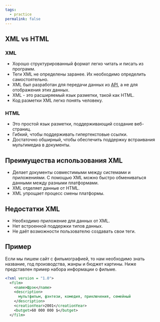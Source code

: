 ```yaml
---
tags:
  - practice
permalink: false
---
```


## XML vs HTML

### XML

- Хорошо структурированный формат легко читать и писать из программ.
- Теги XML не определены заранее. Их необходимо определить самостоятельно.
- XML был разработан для передачи данных из [API](/js/api/), а не для отображения этих данных.
- XML - это расширяемый язык разметки, такой как HTML.
- Код разметки XML легко понять человеку.

### HTML

- Это простой язык разметки, поддерживающий создание веб-страниц.
- Гибкий, чтобы поддерживать гипертекстовые ссылки.
- Достаточно обширный, чтобы обеспечить поддержку встраивания мультимедиа в документы.

## Преимущества использования XML

- Делает документы совместимыми между системами и приложениями. С помощью XML можно быстро обмениваться данными между разными платформами.
- XML отделяет данные от HTML.
- XML упрощает процесс смены платформы.

## Недостатки XML

- Необходимо приложение для данных от XML.
- Нет встроенной поддержки типов данных.
- Не даёт возможности пользователю создавать свои теги.

## Пример

Если мы пишем сайт с фильмографией, то нам необходимо знать название, год производства, жанры и бюджет картины. Ниже представлен пример набора информации о фильме.

```xml
<?xml version = "1.0">
  <film>
    <name>Шрэк</name>
    <description>
      мультфильм, фэнтези, комедия, приключения, семейный
    </description>
    <creationYear>2001</creationYear>
    <butget>60 000 000 $</butget>
  </film>
```
